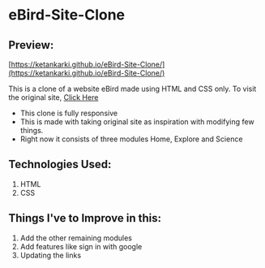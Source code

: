 # eBird-Site-Clone

## Preview:
[https://ketankarki.github.io/eBird-Site-Clone/](https://ketankarki.github.io/eBird-Site-Clone/)

This is a clone of a website eBird made using HTML and CSS only.
To visit the original site, [Click Here](https://ebird.org/home)

* This clone is fully responsive
* This is made with taking original site as inspiration with modifying few things.
* Right now it consists of three modules Home, Explore and Science

## Technologies Used:
1. HTML
2. CSS

## Things I've to Improve in this:
1. Add the other remaining modules
2. Add features like sign in with google
3. Updating the links

